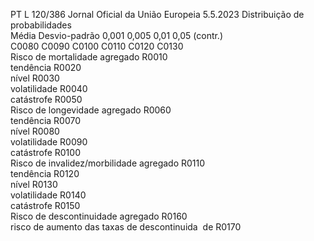 PT  L 120/386 Jornal Oficial da União Europeia 5.5.2023
 Distribuição de probabilidades  
Média  Desvio-padrão  0,001  0,005  0,01  0,05  (contr.)  
C0080  C0090  C0100  C0110  C0120  C0130  
Risco de mortalidade agregado  R0010  
tendência  R0020  
nível  R0030  
volatilidade  R0040  
catástrofe  R0050  
Risco de longevidade agregado  R0060  
tendência  R0070  
nível  R0080  
volatilidade  R0090  
catástrofe  R0100  
Risco de invalidez/morbilidade agregado  R0110  
tendência  R0120  
nível  R0130  
volatilidade  R0140  
catástrofe  R0150  
Risco de descontinuidade agregado  R0160  
risco de aumento das taxas de descontinuida ­
de  R0170